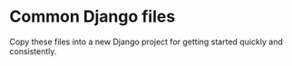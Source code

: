 # Common Django files

Copy these files into a new Django project for getting started quickly and consistently.

